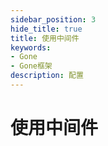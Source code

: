 ```yaml
---
sidebar_position: 3
hide_title: true
title: 使用中间件
keywords:
- Gone
- Gone框架
description: 配置
---
```


# 使用中间件